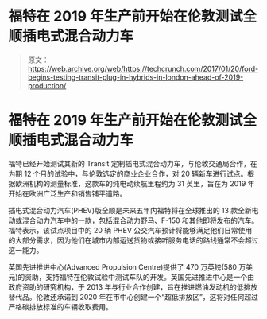 # 福特在 2019 年生产前开始在伦敦测试全顺插电式混合动力车 

> 原文：<https://web.archive.org/web/https://techcrunch.com/2017/01/20/ford-begins-testing-transit-plug-in-hybrids-in-london-ahead-of-2019-production/>

# 福特在 2019 年生产前开始在伦敦测试全顺插电式混合动力车

福特已经开始测试其新的 Transit 定制插电式混合动力车，与伦敦交通局合作，在为期 12 个月的试验中，与伦敦选定的商业企业合作，对 20 辆新车进行试点。根据欧洲机构的测量标准，这款车的纯电动续航里程约为 31 英里，旨在为 2019 年开始在欧洲广泛生产和销售铺平道路。

插电式混合动力汽车(PHEV)版全顺是未来五年内福特将在全球推出的 13 款全新电动或混合动力汽车中的一款，包括混合动力野马、F-150 和其他即将发布的汽车。福特表示，该试点项目中的 20 辆 PHEV 公交汽车预计将能够满足他们日常使用的大部分需求，因为他们在城市内部运送货物或接听服务电话的路线通常不会超过这一能力。

英国先进推进中心(Advanced Propulsion Centre)提供了 470 万英镑(580 万美元)的资助，支持福特在伦敦试验中测试车队的开发。英国先进推进中心是一个由政府资助的研究机构，于 2013 年与行业合作创建，旨在推进燃油发动机的低排放替代品。伦敦还承诺到 2020 年在市中心创建一个“超低排放区”，这将对任何超过严格碳排放标准的车辆收取费用。